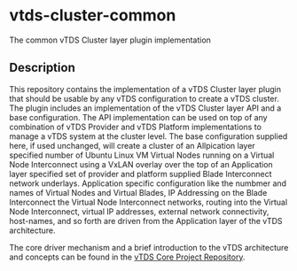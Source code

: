 # vtds-cluster-common

The common vTDS Cluster layer plugin implementation

## Description

This repository contains the implementation of a vTDS Cluster layer
plugin that should be usable by any vTDS configuration to create a
vTDS cluster. The plugin includes an implementation of the vTDS
Cluster layer API and a base configuration. The API implementation can
be used on top of any combination of vTDS Provider and vTDS Platform
implementations to manage a vTDS system at the cluster level. The base
configuration supplied here, if used unchanged, will create a cluster
of an Allpication layer specified number of Ubuntu Linux VM Virtual
Nodes running on a Virtual Node Interconnect using a VxLAN overlay
over the top of an Application layer specified set of provider and
platform supplied Blade Interconnect network underlays. Application
specific configuration like the numbmer and names of Virtual Nodes and
Virtual Blades, IP Addressing on the Blade Interconnect the Virtual
Node Interconnect networks, routing into the Virtual Node
Interconnect, virtual IP addresses, external network connectivity,
host-names, and so forth are driven from the Application layer of the
vTDS architecture.

The core driver mechanism and a brief introduction to the vTDS
architecture and concepts can be found in the [vTDS Core Project
Repository](https://github.com/Cray-HPE/vtds-core/tree/main).
